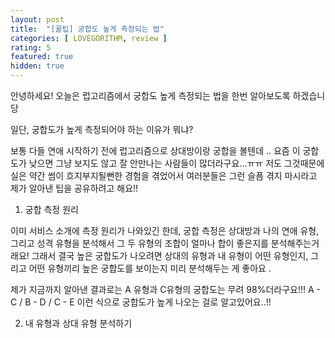 ```yaml
---
layout: post
title:  "[꿀팁] 궁합도 높게 측정되는 법"
categories: [ LOVEGORITHM, review ]
rating: 5
featured: true
hidden: true
---
```


안녕하세요! 오늘은 럽고리즘에서 궁합도 높게 측정되는 법을 한번 알아보도록 하겠습니당 

일단, 궁합도가 높게 측정되어야 하는 이유가 뭐냐?

보통 다들 연애 시작하기 전에 럽고리즘으로 상대방이랑 궁합을 볼텐데 .. 요즘 이 궁합도가 낮으면 그냥 보지도 않고 잘 안만나는 사람들이 많더라구요...ㅠㅠ 저도 그것때문에 실은 약간 썸이 흐지부지될뻔한 경험을 겪었어서 여러분들은 그런 슬픔 겪지 마시라고 제가 알아낸 팁을 공유하려고 해요!! 

1. 궁합 측정 원리

이미 서비스 소개에 측정 원리가 나와있긴 한데, 궁합 측정은 상대방과 나의 연애 유형, 그리고 성격 유형을 분석해서 그 두 유형의 조합이 얼마나 합이 좋은지를 분석해주는거래요! 그래서 결국 높은 궁합도가 나오려면 상대의 유형과 내 유형이 어떤 유형인지, 그리고 어떤 유형끼리 높은 궁합도를 보이는지 미리 분석해두는 게 좋아요 .

제가 지금까지 알아낸 결과로는 A 유형과 C유형의 궁합도는 무려 98%더라구요!!! A - C / B - D / C - E 이런 식으로 궁합도가 높게 나오는 걸로 알고있어요..!! 

2. 내 유형과 상대 유형 분석하기